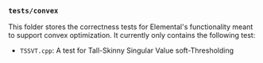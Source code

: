 ### `tests/convex`

This folder stores the correctness tests for Elemental's functionality meant
to support convex optimization. It currently only contains the following test:

-  `TSSVT.cpp`: A test for Tall-Skinny Singular Value soft-Thresholding
